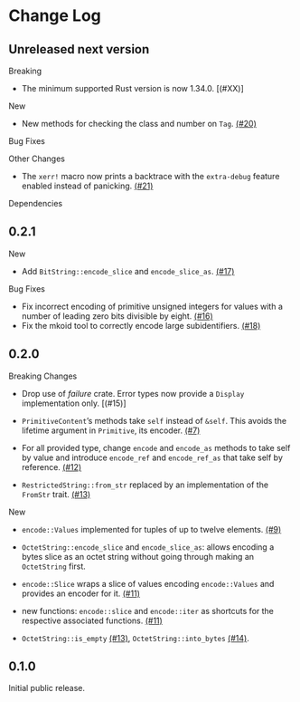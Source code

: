 # Change Log

## Unreleased next version

Breaking

* The minimum supported Rust version is now 1.34.0. [(#XX)]

New

* New methods for checking the class and number on `Tag`. [(#20)]

Bug Fixes

Other Changes

* The `xerr!` macro now prints a backtrace with the `extra-debug` feature
  enabled instead of panicking. [(#21)]

Dependencies


[(#20)]: https://github.com/NLnetLabs/rpki-rs/pull/20
[(#21)]: https://github.com/NLnetLabs/rpki-rs/pull/21


## 0.2.1

New

*  Add `BitString::encode_slice` and `encode_slice_as`. [(#17)]

Bug Fixes

*  Fix incorrect encoding of primitive unsigned integers for values with a
   number of leading zero bits divisible by eight. [(#16)]
*  Fix the mkoid tool to correctly encode large subidentifiers. [(#18)]

[(#16)]: https://github.com/NLnetLabs/rpki-rs/pull/16
[(#17)]: https://github.com/NLnetLabs/rpki-rs/pull/17
[(#18)]: https://github.com/NLnetLabs/rpki-rs/pull/18


## 0.2.0

Breaking Changes

*  Drop use of _failure_ crate. Error types now provide a `Display`
   implementation only. [(#15)]

*  `PrimitiveContent`’s methods take `self` instead of `&self`. This
   avoids the lifetime argument in `Primitive`, its encoder. [(#7)]

*  For all provided type, change `encode` and `encode_as` methods to take
   self by value and introduce `encode_ref` and `encode_ref_as` that take
   self by reference. [(#12)]

*  `RestrictedString::from_str` replaced by an implementation of the
   `FromStr` trait. [(#13)]

New

*  `encode::Values` implemented for tuples of up to twelve elements.
   [(#9)]

*  `OctetString::encode_slice` and `encode_slice_as`: allows encoding a bytes
   slice as an octet string without going through making an `OctetString`
   first.

*  `encode::Slice` wraps a slice of values encoding `encode::Values` and
   provides an encoder for it. [(#11)]

*  new functions: `encode::slice` and `encode::iter` as shortcuts for the
   respective associated functions. [(#11)]

*  `OctetString::is_empty` [(#13)], `OctetString::into_bytes` [(#14)].

[(#7)]: https://github.com/NLnetLabs/bcder/pull/7
[(#9)]: https://github.com/NLnetLabs/bcder/pull/9
[(#10)]: https://github.com/NLnetLabs/bcder/pull/10
[(#11)]: https://github.com/NLnetLabs/bcder/pull/11
[(#12)]: https://github.com/NLnetLabs/bcder/pull/12
[(#13)]: https://github.com/NLnetLabs/bcder/pull/13
[(#14)]: https://github.com/NLnetLabs/bcder/pull/14
[(#14)]: https://github.com/NLnetLabs/bcder/pull/15


## 0.1.0

Initial public release.

